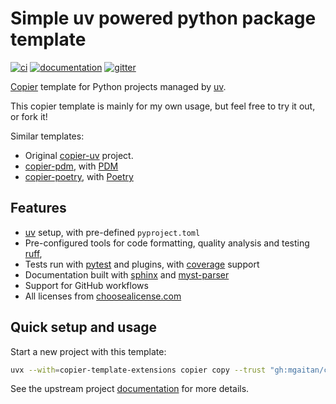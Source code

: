 # Simple uv powered python package template

[![ci](https://github.com/pawamoy/copier-uv/workflows/ci/badge.svg)](https://github.com/pawamoy/copier-uv/actions?query=workflow%3Aci)
[![documentation](https://img.shields.io/badge/docs-mkdocs%20material-blue.svg?style=flat)](https://pawamoy.github.io/copier-uv/)
[![gitter](https://badges.gitter.im/join%20chat.svg)](https://app.gitter.im/#/room/#copier-uv/community:gitter.im)

[Copier](https://github.com/copier-org/copier) template
for Python projects managed by [uv](https://github.com/astral-sh/uv).

This copier template is mainly for my own usage,
but feel free to try it out, or fork it!

Similar templates:

- Original [copier-uv](https://github.com/pawamoy/copier-uv) project.
- [copier-pdm](https://github.com/pawamoy/copier-pdm), with [PDM](https://github.com/pdm-project/pdm)
- [copier-poetry](https:///github.com/pawamoy/copier-poetry), with [Poetry](https://github.com/python-poetry/poetry)

## Features

- [uv](https://github.com/astral-sh/uv) setup, with pre-defined `pyproject.toml`
- Pre-configured tools for code formatting, quality analysis and testing [ruff](https://github.com/astral-sh/ruff),
- Tests run with [pytest](https://github.com/pytest-dev/pytest) and plugins, with [coverage](https://github.com/nedbat/coveragepy) support
- Documentation built with [sphinx](https://github.com/sphinx-doc/sphinx) and [myst-parser](https://github.com/executablebooks/myst-parser)
- Support for GitHub workflows
- All licenses from [choosealicense.com](https://choosealicense.com/appendix/)

## Quick setup and usage

Start a new project with this template:

```bash
uvx --with=copier-template-extensions copier copy --trust "gh:mgaitan/copier-uv" /path/to/your/new/project
```

See the upstream project [documentation](https://pawamoy.github.io/copier-uv)
for more details.

